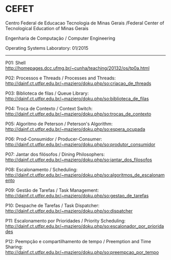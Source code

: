 # CEFET
Centro Federal de Educacao Tecnologia de Minas Gerais /Federal Center of Tecnological Education of Minas Gerais

Engenharia de Computação / Computer Engineering

Operating Systems Laboratory: 01/2015
_______________________________________________

P01: Shell http://homepages.dcc.ufmg.br/~cunha/teaching/20132/os/tp0a.html

P02: Processos e Threads / Processes and Threads: http://dainf.ct.utfpr.edu.br/~maziero/doku.php/so:criacao_de_threads

P03: Biblioteca de filas / Queue Library: http://dainf.ct.utfpr.edu.br/~maziero/doku.php/so:biblioteca_de_filas

P04: Troca de Contexto / Context Switch: http://dainf.ct.utfpr.edu.br/~maziero/doku.php/so:trocas_de_contexto

P05: Algoritmo de Peterson / Peterson's Algorithm: http://dainf.ct.utfpr.edu.br/~maziero/doku.php/so:espera_ocupada

P06: Prod-Consumidor / Producer-Consumer: http://dainf.ct.utfpr.edu.br/~maziero/doku.php/so:produtor_consumidor

P07: Jantar dos filósofos / Dining Philosophers: http://dainf.ct.utfpr.edu.br/~maziero/doku.php/so:jantar_dos_filosofos

P08: Escalonamento / Scheduling: http://dainf.ct.utfpr.edu.br/~maziero/doku.php/so:algoritmos_de_escalonamento

P09: Gestão de Tarefas / Task Management: http://dainf.ct.utfpr.edu.br/~maziero/doku.php/so:gestao_de_tarefas

P10: Despache de Tarefas / Task Dispatcher: http://dainf.ct.utfpr.edu.br/~maziero/doku.php/so:dispatcher

P11: Escalonamento por Prioridades / Priority Scheduling: http://dainf.ct.utfpr.edu.br/~maziero/doku.php/so:escalonador_por_prioridades

P12: Peempção e compartilhamento de tempo / Preemption and Time Sharing: http://dainf.ct.utfpr.edu.br/~maziero/doku.php/so:preempcao_por_tempo